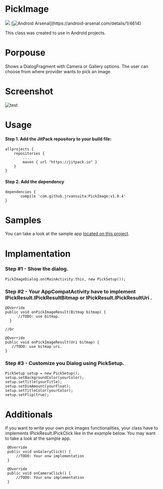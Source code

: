 # PickImage
[![](https://jitpack.io/v/jrvansuita/PickImage.svg)](https://jitpack.io/#jrvansuita/PickImage)
[![Android Arsenal](https://img.shields.io/badge/Android%20Arsenal-PickImage-green.svg?)](https://android-arsenal.com/details/1/4614)

This class was created to use in Android projects.

# Porpouse
Shows a DialogFragment with Camera or Gallery options. The user can choose from where provider wants to pick an image.

# Screenshot
![test](screenshot/img.png? "Dialog")

# Usage

#### Step 1. Add the JitPack repository to your build file:

    allprojects {
		repositories {
			...
			maven { url "https://jitpack.io" }
		}
	}

#### Step 2. Add the dependency

    dependencies {
           compile 'com.github.jrvansuita:PickImage:v1.0.4'
	}

# Samples
 You can take a look at the sample app [located on this project](/app/).


# Implamentation

### Step #1 - Show the dialog.
    PickImageDialog.on(MainActivity.this, new PickSetup());

### Step #2 - Your AppCompatActivity have to implement IPickResult.IPickResultBitmap or IPickResult.IPickResultUri .
    @Override
    public void onPickImageResult(Bitmap bitmap) {
          //TODO: use bitmap.
      }
      
    //Or
      
    @Override
    public void onPickImageResult(Uri bitmap) {
       //TODO: use bitmap uri.
    }

### Step #3 - Customize you Dialog using PickSetup.
    PickSetup setup = new PickSetup();
    setup.setBackgroundColor(yourColor);
    setup.setTitle(yourTitle);
    setup.setDimAmount(yourFloat);
    setup.setTitleColor(yourColor);
    setup.setFlip(true);

# Additionals
 If you want to write your own pick images functionalities, your class have to implements IPickResult.IPickClick like in the example below.
 You may want to take a look at the sample app.
 
     @Override
     public void onGaleryClick() {
         //TODO: Your onw implementation
     }
 
     @Override
     public void onCameraClick() {
         //TODO: Your onw implementation
     }